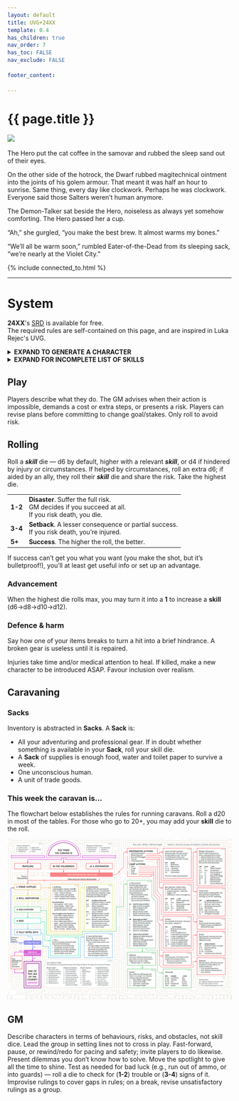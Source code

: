 ```yaml
---
layout: default
title: UVG+24XX
template: 0.4
has_children: true
nav_order: 7
has_toc: FALSE
nav_exclude: FALSE

footer_content: 

---
```


# {{ page.title }}

![](https://roningames.com.au/cdn/shop/products/EFP01000_1000x1000.webp?v=1646787736)

The Hero put the cat coffee in the samovar and rubbed the sleep sand out of their eyes.

On the other side of the hotrock, the Dwarf rubbed magitechnical ointment into the joints of his golem armour.
That meant it was half an hour to sunrise.
Same thing, every day like clockwork.
Perhaps he was clockwork.
Everyone said those Salters weren’t human anymore.

The Demon-Talker sat beside the Hero, noiseless as always yet somehow comforting.
The Hero passed her a cup.

“Ah,” she gurgled, “you make the best brew. 
It almost warms my bones.”

“We’ll all be warm soon,” rumbled Eater-of-the-Dead from its sleeping sack, “we’re nearly at the Violet City.”

{% include connected_to.html %}

---
# System

**24XX**'s <a href="https://jasontocci.itch.io/24xx" target="_blank">SRD</a> is available for free.  
The required rules are self-contained on this page, and are inspired in Luka Rejec's UVG.

<details close markdown="block">
  <summary id="index">
    <b>EXPAND TO GENERATE A CHARACTER</b>
  </summary>
<div style="height:35vh; width:110%;">
  <iframe
    src="https://null.perchance.org/chargedrpg-uvg"
    style="border:none; width:90%; height:100%;"
    allowfullscreen
  ></iframe>
</div>
</details>

<details close markdown="block">
  <summary id="index">
    <b>EXPAND FOR INCOMPLETE LIST OF SKILLS</b>
  </summary>

**Apothecary** — Mix poisons, potions, and medicines.  
**Archaeology** —  Discover lost artefacts, climb, jump, dodge boulders.   
**Big Game Hunting** — Shoot big guns, order slaves around, ride on an elephant, chomp cigars, talk turkey.  
**Biomechanics** — Modify living organisms with body-horror magic.  
**Cat Grooming** — Make cats happy and receive their love.  
**Chemistry** — Make explosives, cook drugs. Ok, won’t detail all of them.  
**Coffee Making** — Make coffee, grow coffee, run a plantation or bar.  
**Comedy** — Bring joy, laughter, and inappropriate sounds.  
**Contortionist** — Squeeze into small places. Put on circus shows.  
**Crystal Healing** — Use placebo effects to your advantage. Focus magics.  
**Dice Maker** — Make dice. Carve small things. Cheat at dice.  
**Fishing** —  Catch fish. Also, hooks, boats, nets, and things.  
**Foraging** — Know and find your berries, nuts and mushrooms.  
**Gun Running** —  Shoot guns, hide things, sell illegal goods.  
**Hallucination** — Travel in your dreams. Talk to spirits and chairs.  
**Legume Farming** — Grow beans. Wake up early. Till fields. Work long hours. Pay onerous taxes. Sell legumes.  
**Marketing** — Sell magic legumes.  
**Masonry** —  Build buildings. Shape stones. Understand dungeons.  
**Mule-whispering** — Get pack animals to get along. Have animal friends. Keep them happy.  
**Narco-herbalism** — Know and find and smoke and dry and preserve your inappropriate berries and herbs.  
**Navigation** — Find your way by stars and winds, and waypoints.  
**Necromancy** — Talk to the dead. Sometimes walk them, too.  
**Nomad Raiding** — Ride like lightning. Steal cattle. Shoot guns and bows. Skirmish. Guerrilla tactics.  
**Oldtech** — Use Long Long Ago technomagic. Understand emoji.  
**Packing** — Know how to pack stuff effectively.  
**Phytomancy** — Talking to plants and making them move for you.  
**Profiteering** — Also known as business administration.  
**Project Management** — Consummate middle managerial skills, organising time sheets, setting KPIs.  
**Protocol** — Coffee ceremonies, modes of address, titles and such.  
**Puppet Theatre** — Theatre. But with puppets.  
**Safe Driving** — Rally, drifting, stunt driving, and crashing safely.  
**Showfighting** — Swords, halberds, whirly blades! Dancing!  
**Soul Juicing** — Reading people’s intentions and possessing their bodies.  
**Spelunking** — Venture into deep places. Climbing, rappelling, diving.  
**Storytelling** — Telling good stories with satisfying endings.  
**Surgery** — Medicine with a focus on knives and sewing needles.  
**Tactics** — Find and use strategic advantages for war or business.  
**The Business** — The corporations, banks, and self-help associations that lubricate the world. Shaking up recalcitrants.  
**The War** — History. Using ancient war machines.  
**Vome Tech** — Adapting and using vomish implants. Managing their side effects. Enslaving vomes.  

</details>


## Play

Players describe what they do.
The GM advises when their action is impossible, demands a cost or extra steps, or presents a risk.
Players can revise plans before committing to change goal/stakes.
Only roll to avoid risk.

## Rolling

Roll a ***skill*** die — d6 by default, higher with a relevant ***skill***, or d4 if hindered by injury or circumstances.
If helped by circumstances, roll an extra d6; if aided by an ally, they roll their ***skill*** die and share the risk.
Take the highest die.

|         |                                                                                                          |
| ------- | -------------------------------------------------------------------------------------------------------- |
| **1-2** | **Disaster**. Suffer the full risk. <br>GM decides if you succeed at all.<br>If you risk death, you die. |
| **3-4** | **Setback**. A lesser consequence or partial success.<br>If you risk death, you’re injured.              |
| **5+**  | **Success**. The higher the roll, the better.                                                            |

If success can’t get you what you want (you make the shot, but it’s bulletproof!), you’ll at least get useful info or set up an advantage.

### Advancement
When the highest die rolls max, you may turn it into a **1** to increase a **skill** (d6→d8→d10→d12).

### Defence & harm

Say how one of your items breaks to turn a hit into a brief hindrance.
A broken gear is useless until it is repaired.

Injuries take time and/or medical attention to heal.
If killed, make a new character to be introduced ASAP.
Favour inclusion over realism.

## Caravaning

### Sacks

Inventory is abstracted in **Sacks**.
A **Sack** is:

- All your adventuring and professional gear. If in doubt whether something is available in your **Sack**, roll your skill die.
- A **Sack** of supplies is enough food, water and toilet paper to survive a week.
- One unconscious human.
- A unit of trade goods.

### This week the caravan is...

The flowchart below establishes the rules for running caravans.
Roll a d20 in most of the tables.
For those who go to 20+, you may add your **skill** die to the roll.

![](../../imgs/Screenshot%202025-05-12%20at%2017.53.24.png)

## GM

Describe characters in terms of behaviours, risks, and obstacles, not skill dice.
Lead the group in setting lines not to cross in play.
Fast-forward, pause, or rewind/redo for pacing and safety; invite players to do likewise.
Present dilemmas you don’t know how to solve.
Move the spotlight to give all the time to shine.
Test as needed for bad luck (e.g., run out of ammo, or into guards) — roll a die to check for (**1-2**) trouble or (**3-4**) signs of it.
Improvise rulings to cover gaps in rules; on a break, revise unsatisfactory rulings as a group.
